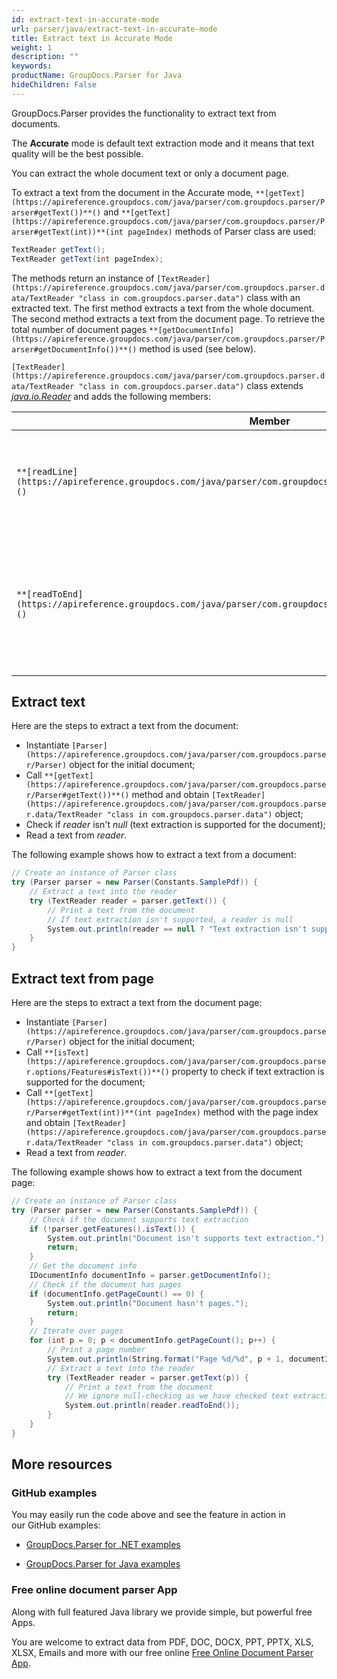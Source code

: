 ```yaml
---
id: extract-text-in-accurate-mode
url: parser/java/extract-text-in-accurate-mode
title: Extract text in Accurate Mode
weight: 1
description: ""
keywords: 
productName: GroupDocs.Parser for Java
hideChildren: False
---
```

GroupDocs.Parser provides the functionality to extract text from documents.

The **Accurate** mode is default text extraction mode and it means that text quality will be the best possible.

You can extract the whole document text or only a document page.

To extract a text from the document in the Accurate mode, `**[getText](https://apireference.groupdocs.com/java/parser/com.groupdocs.parser/Parser#getText())**()` and `**[getText](https://apireference.groupdocs.com/java/parser/com.groupdocs.parser/Parser#getText(int))**(int pageIndex)` methods of Parser class are used:

```csharp
TextReader getText();
TextReader getText(int pageIndex);

```

The methods return an instance of `[TextReader](https://apireference.groupdocs.com/java/parser/com.groupdocs.parser.data/TextReader "class in com.groupdocs.parser.data")` class with an extracted text. The first method extracts a text from the whole document. The second method extracts a text from the document page. To retrieve the total number of document pages `**[getDocumentInfo](https://apireference.groupdocs.com/java/parser/com.groupdocs.parser/Parser#getDocumentInfo())**()` method is used (see below).

`[TextReader](https://apireference.groupdocs.com/java/parser/com.groupdocs.parser.data/TextReader "class in com.groupdocs.parser.data")` class extends [*java.io.Reader*](http://docs.oracle.com/javase/7/docs/api/java/io/Reader.html?is-external=true) and adds the following members:

| Member | Description |
| --- | --- |
| `**[readLine](https://apireference.groupdocs.com/java/parser/com.groupdocs.parser.data/TextReader#readLine())**()` | Reads a line of characters from the text reader and returns the data as a string. |
| `**[readToEnd](https://apireference.groupdocs.com/java/parser/com.groupdocs.parser.data/TextReader#readToEnd())**()` | Reads all characters from the current position to the end of the text reader and returns them as one string. |

## Extract text

Here are the steps to extract a text from the document:

*   Instantiate `[Parser](https://apireference.groupdocs.com/java/parser/com.groupdocs.parser/Parser)` object for the initial document;
*   Call `**[getText](https://apireference.groupdocs.com/java/parser/com.groupdocs.parser/Parser#getText())**()` method and obtain `[TextReader](https://apireference.groupdocs.com/java/parser/com.groupdocs.parser.data/TextReader "class in com.groupdocs.parser.data")` object;
*   Check if *reader* isn't *null* (text extraction is supported for the document);
*   Read a text from *reader*.

The following example shows how to extract a text from a document:

```csharp
// Create an instance of Parser class
try (Parser parser = new Parser(Constants.SamplePdf)) {
    // Extract a text into the reader
    try (TextReader reader = parser.getText()) {
        // Print a text from the document
        // If text extraction isn't supported, a reader is null
        System.out.println(reader == null ? "Text extraction isn't supported" : reader.readToEnd());
    }
} 
```

## Extract text from page

Here are the steps to extract a text from the document page:

*   Instantiate `[Parser](https://apireference.groupdocs.com/java/parser/com.groupdocs.parser/Parser)` object for the initial document;
*   Call `**[isText](https://apireference.groupdocs.com/java/parser/com.groupdocs.parser.options/Features#isText())**()` property to check if text extraction is supported for the document;
*   Call `**[getText](https://apireference.groupdocs.com/java/parser/com.groupdocs.parser/Parser#getText(int))**(int pageIndex)` method with the page index and obtain `[TextReader](https://apireference.groupdocs.com/java/parser/com.groupdocs.parser.data/TextReader "class in com.groupdocs.parser.data")` object;
*   Read a text from *reader*.

The following example shows how to extract a text from the document page:

```csharp
// Create an instance of Parser class
try (Parser parser = new Parser(Constants.SamplePdf)) {
    // Check if the document supports text extraction
    if (!parser.getFeatures().isText()) {
        System.out.println("Document isn't supports text extraction.");
        return;
    }
    // Get the document info
    IDocumentInfo documentInfo = parser.getDocumentInfo();
    // Check if the document has pages
    if (documentInfo.getPageCount() == 0) {
        System.out.println("Document hasn't pages.");
        return;
    }
    // Iterate over pages
    for (int p = 0; p < documentInfo.getPageCount(); p++) {
        // Print a page number
        System.out.println(String.format("Page %d/%d", p + 1, documentInfo.getPageCount()));
        // Extract a text into the reader
        try (TextReader reader = parser.getText(p)) {
            // Print a text from the document
            // We ignore null-checking as we have checked text extraction feature support earlier
            System.out.println(reader.readToEnd());
        }
    }
}
```

## More resources

### GitHub examples

You may easily run the code above and see the feature in action in our GitHub examples:

*   [GroupDocs.Parser for .NET examples](https://github.com/groupdocs-parser/GroupDocs.Parser-for-.NET)
    
*   [GroupDocs.Parser for Java examples](https://github.com/groupdocs-parser/GroupDocs.Parser-for-Java)
    

### Free online document parser App

Along with full featured Java library we provide simple, but powerful free Apps.

You are welcome to extract data from PDF, DOC, DOCX, PPT, PPTX, XLS, XLSX, Emails and more with our free online [Free Online Document Parser App](https://products.groupdocs.app/parser).
